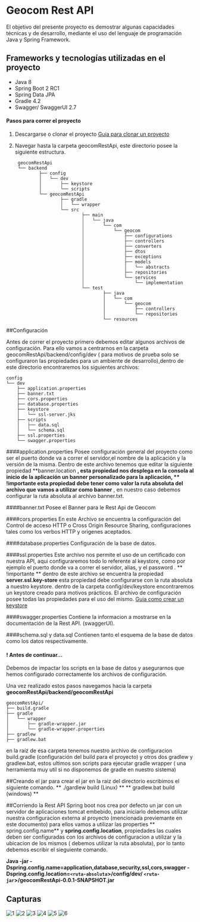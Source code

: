 # Geocom Rest API
El objetivo del presente proyecto es demostrar algunas capacidades técnicas y de desarrollo, mediante el uso del lenguaje de programación Java y Spring Framework.
## Frameworks y tecnologías utilizadas en el proyecto
* Java 8
* Spring Boot 2 RC1
* Spring Data JPA
* Gradle 4.2
* Swagger/ SwaggerUI 2.7


#### Pasos para correr el proyecto 
1. Descargarse o clonar el proyecto
[Guia para clonar un proyecto](https://help.github.com/articles/cloning-a-repository/)

3. Navegar hasta la carpeta geocomRestApi, este directorio posee la siguiente estructura.

		geocomRestApi
		└── backend
				├── config
				│   └── dev
				│       ├── keystore
				│       └── scripts
				└── geocomRestApi
						├── gradle
						│   └── wrapper
						└── src
								├── main
								│   └── java
								│       └── com
								│           └── geocom
								│               ├── configurations
								│               ├── controllers
								│               ├── converters
								│               ├── dtos
								│               ├── exceptions
								│               ├── models
								│               │   └── abstracts
								│               ├── repositories
								│               └── services
								│                   └── implementation
								└── test
										├── java
										│   └── com
										│       └── geocom
										│           ├── controllers
										│           └── repositories
										└── resources
										
##Configuración

Antes de correr el proyecto primero debemos editar algunos archivos de configuración.
Para ello vamos a centrarnos en la carpeta  geocomRestApi/backend/config/dev ( para motivos de prueba solo se configuraron las propiedades para un ambiente de desarrollo),dentro de este directorio encontraremos los siguientes archivos:

	config
	└── dev
	    ├── application.properties
	    ├── banner.txt
	    ├── cors.properties
	    ├── database.properties
	    ├── keystore
	    │   └── ssl-server.jks
	    ├── scripts
	    │   ├── data.sql
	    │   └── schema.sql
	    ├── ssl.properties
	    └── swagger.properties

####application.properties
Posee configuración general del proyecto como ser el puerto donde va a correr el servidor,el nombre de la aplicación y la versión de la misma.
Dentro de este archivo tenemos que editar la siguiente propiedad **banner.location **, esta propiedad nos desplega en la consola al inicio de la aplicación un banner personalizado para la aplicación, ** !importante esta propiedad debe tener como valor  la ruta absoluta del archivo que vamos a utilizar como banner** , en nuestro caso debemos configurar la ruta absoluta al archivo banner.txt. 

####banner.txt
Posee el Banner para le Rest Api de Geocom

####cors.properties
En este Archivo se encuentra la configuración del Control de acceso HTTP 
o Cross Origin Resource Sharing, configuraciones tales como los verbos HTTP y origenes aceptados.

####database.properties
Configuración de la base de datos.

####ssl.properties
Este archivo nos permite el uso de un certificado con nuestra API, aqui configuraremos todo lo referente al keystore, como por ejemplo el puerto donde va a correr el servidor, alias, y el password . ** !importante ** dentro de este archivo se encuentra la propiedad **server.ssl.key-store**   esta propiedad debe configurarse con la ruta absoluta a nuestro keystore. dentro de la carpeta config/dev/keystore encontraremos  un keystore creado para motivos prácticos.
El archivo de configuración posee todas las propiedades para el uso del mismo.
[Guia como crear un keystore](https://docs.oracle.com/cd/E19636-01/819-1655/fapsf/index.html)

####swagger.properties
Contiene la informacion a mostrarse en la documentación de la Rest API. (swaggerUI).

####schema.sql y data.sql
Contienen tanto el esquema de la base de datos como los datos respectivamente.


#### ! Antes de continuar...
Debemos de impactar los scripts en la base de datos y asegurarnos que hemos configurado correctamente los archivos de configuración.

Una vez realizado estos pasos navegamos hacia la carpeta **geocomRestApi/backend/geocomRestApi**

	geocomRestApi/
	├── build.gradle
	├── gradle
	│   └── wrapper
	│       ├── gradle-wrapper.jar
	│       └── gradle-wrapper.properties
	├── gradlew
	├── gradlew.bat

en la raíz de esa carpeta tenemos nuestro archivo de configuracion build.gradle (configuración del build para el proyecto)  y otros dos gradlew y gradlew.bat, estos ultimos son scripts para ejecutar gradle wrapper ( una herramienta muy util si no disponemos de gradle en nuestro sistema)

##Creando el jar 
para crear el jar en la raiz del directorio escribimos el siguiente comando.
** ./gardlew build (Linux)  ** 
** gradlew.bat build (windows) **

##Corriendo la Rest API
Spring boot nos crea por defecto un jar con un servidor de aplicaciones tomcat embebido, para iniciarlo debemos utilizar nuestra configuracion externa al proyecto (mencionada previemante en este documento)
para ellos vamos a utilizar las properties ** spring.config.name** y  **spring.config.location**, propiedades las cuales deben ser configuradas con los archivos de configuracion a utilizar y la ubicacion de los mismos ( debemos utilizar la ruta absoluta), por lo tanto debemos escribir el sieguiente comando.

**Java -jar -Dspring.config.name=application,database,security,ssl,cors,swagger -Dspring.config.location=`<ruta-absoluta`>/config/dev/   `<ruta-jar`>/geocomRestApi-0.0.1-SNAPSHOT.jar**

## Capturas

![1](https://github.com/eduardoperez2151/geocomRestApi/blob/master/images/RestApi-1.png)
![2](https://github.com/eduardoperez2151/geocomRestApi/blob/master/images/RestApi-2.png)
![3](https://github.com/eduardoperez2151/geocomRestApi/blob/master/images/Swagger-Ingredients-get.png)
![4](https://github.com/eduardoperez2151/geocomRestApi/blob/master/images/SwaggerUI-1.png)
![5](https://github.com/eduardoperez2151/geocomRestApi/blob/master/images/swaggerui-2.png)
![6](https://github.com/eduardoperez2151/geocomRestApi/blob/master/images/swaggerui-3.png)




